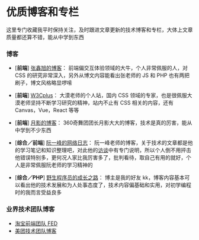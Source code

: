 # 优质博客和专栏

这里专门收藏我平时保持关注，及时跟进文章更新的技术博客和专栏，大体上文章质量都还算不错，能从中学到东西

### 博客

- [**前端**] [张鑫旭的博客](http://www.zhangxinxu.com/)：
前端偏交互体验领域的大牛，个人非常佩服的人，对 CSS 的研究非常深入，另外从博文内容能看出张老师的 JS 和 PHP 也有两把刷子，博文风格略显啰嗦

- [**前端**] [W3Cplus](https://www.w3cplus.com/)：
大漠老师的个人站，国内 CSS 领域的专家，也是很佩服大漠老师坚持不断学习研究的精神，站内不止有 CSS 相关的内容，还有 Canvas，Vue，React 等等

- [**前端**] [月影的博客](https://www.h5jun.com/)：
360奇舞团团长月影大大的博客，技术是真的厉害，能从中学到不少东西

- [**综合／前端**] [阮一峰的网络日志](http://www.ruanyifeng.com/blog/)：
阮一峰老师的博客，关于技术的文章都是他的学习笔记和知识整理吧，对此他的[访谈](http://www.ruanyifeng.com/blog/2015/02/turing-interview.html)中有专门说明，所以个人倒不用抨击他错误特别多，更何况人家比我厉害多了，批判看待，取自己有用的就好，个人是非常佩服阮老师的学习精神的

- [**综合／PHP**] [野生程序员的成长之路](http://www.kkh86.com/it/index.html)：
博主是我的好友 kk，博客内容基本可以看出他的技术发展和为人处事态度了，技术内容偏基础和实用，对初学编程时的我而言受益良多

### 业界技术团队博客

- [淘宝前端团队 FED](http://taobaofed.org/)
- [美团技术团队博客](https://tech.meituan.com/)
